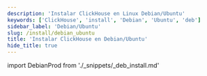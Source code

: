 ```yaml
---
description: 'Instalar ClickHouse en Linux Debian/Ubuntu'
keywords: ['ClickHouse', 'install', 'Debian', 'Ubuntu', 'deb']
sidebar_label: 'Debian/Ubuntu'
slug: /install/debian_ubuntu
title: 'Instalar ClickHouse en Debian/Ubuntu'
hide_title: true
---
```


import DebianProd from './_snippets/_deb_install.md'

<DebianProd/>
